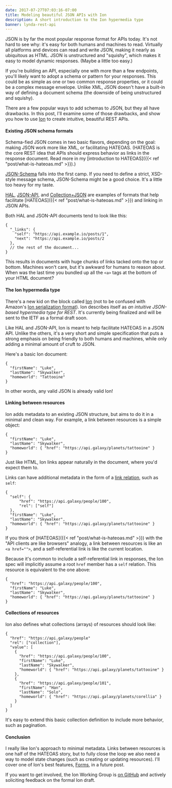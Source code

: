 ```yaml
---
date: 2017-07-27T07:03:16-07:00
title: Modeling beautiful JSON APIs with Ion
description: A short introduction to the Ion hypermedia type
banner: lynda-rest-api
---
```


JSON is by far the most popular response format for APIs today. It's not hard to see why: it's easy for both humans and machines to read. Virtually all platforms and devices can read and write JSON, making it nearly as ubiquitous as HTML. JSON is unstructured and "squishy", which makes it easy to model dynamic responses. (Maybe a little too easy.)

If you're building an API, especially one with more than a few endpoints, you'll likely want to adopt a schema or pattern for your responses. This could be as simple as one or two common response properties, or it could be a complex message envelope. Unlike XML, JSON doesn't have a built-in way of defining a document schema (the downside of being unstructured and squishy).

There are a few popular ways to add schemas to JSON, but they all have drawbacks. In this post, I'll examine some of those drawbacks, and show you how to use [Ion][ion-def] to create intuitive, beautiful REST APIs.

<!--more-->

#### Existing JSON schema formats

Schema-fied JSON comes in two basic flavors, depending on the goal: making JSON work more like XML, or facilitating HATEOAS. (HATEOAS is the core REST idea that APIs should express behavior as links in the response document. Read more in my [introduction to HATEOAS]({{< ref "post/what-is-hateoas.md" >}}).)

[JSON-Schema][json-schema-def] falls into the first camp. If you need to define a strict, XSD-style message schema, JSON-Schema might be a good choice. It's a little too heavy for my taste.

[HAL][hal-def], [JSON-API][json-api-def], and [Collection+JSON][collection-json-def] are examples of formats that help facilitate [HATEOAS]({{< ref "post/what-is-hateoas.md" >}}) and linking in JSON APIs.

Both HAL and JSON-API documents tend to look like this:

```
{
  "_links": {
    "self": "https://api.example.io/posts/1",
    "next": "https://api.example.io/posts/2
  },
  // the rest of the document...
}
```

This results in documents with huge chunks of links tacked onto the top or bottom. Machines won't care, but it's awkward for humans to reason about. When was the last time you bundled up all the `<a>` tags at the bottom of your HTML document?

#### The Ion hypermedia type

There's a new kid on the block called [Ion][ion-def] (not to be confused with Amazon's [Ion serialization format][amazon-ion-def]). Ion describes itself as _an intuitive JSON-based hypermedia type for REST_. It's currently being finalized and will be sent to the IETF as a formal draft soon.

Like HAL and JSON-API, Ion is meant to help facilitate HATEOAS in a JSON API. Unlike the others, it's a very short and simple specification that puts a strong emphasis on being friendly to both humans and machines, while only adding a minimal amount of cruft to JSON.

Here's a basic Ion document:

```
{
  "firstName": "Luke",
  "lastName": "Skywalker",
  "homeworld": "Tattooine"
}
```

In other words, any valid JSON is already valid Ion!

#### Linking between resources

Ion adds metadata to an existing JSON structure, but aims to do it in a minimal and clean way. For example, a link between resources is a simple object:

```
{
  "firstName": "Luke",
  "lastName": "Skywalker",
  "homeworld": { "href": "https://api.galaxy/planets/tattooine" }
}
```

Just like HTML, Ion links appear naturally in the document, where you'd expect them to.

Links can have additional metadata in the form of a [link relation][link-relations], such as `self`:

```
{
  "self": {
      "href": "https://api.galaxy/people/100",
      "rel": ["self"]
  },
  "firstName": "Luke",
  "lastName": "Skywalker",
  "homeworld": { "href": "https://api.galaxy/planets/tattooine" }
}
```

If you think of [HATEOAS]({{< ref "post/what-is-hateoas.md" >}}) with the "API clients are like browsers" analogy, a link between resources is like an `<a href="">`, and a self-referential link is like the current location.

Because it's common to include a self-referential link in responses, the Ion spec will implicitly assume a root `href` member has a `self` relation. This resource is equivalent to the one above:

```
{
  "href": "https://api.galaxy/people/100",
  "firstName": "Luke",
  "lastName": "Skywalker",
  "homeworld": { "href": "https://api.galaxy/planets/tattooine" }
}
```


#### Collections of resources

Ion also defines what collections (arrays) of resources should look like:

```
{
  "href": "https://api.galaxy/people"
  "rel": ["collection"],
  "value": [
    {
      "href": "https://api.galaxy/people/100",
      "firstName": "Luke",
      "lastName": "Skywalker",
      "homeworld": { "href": "https://api.galaxy/planets/tattooine" }
    },
    {
      "href": "https://api.galaxy/people/101",
      "firstName": "Han",
      "lastName": "Solo",
      "homeworld": { "href": "https://api.galaxy/planets/corellia" }
    }
  ]
}
```

It's easy to extend this basic collection definition to include more behavior, such as pagination.

#### Conclusion

I really like Ion's approach to minimal metadata. Links between resources is one half of the HATEOAS story, but to fully close the loop we also need a way to model state changes (such as creating or updating resources). I'll cover one of Ion's best features, [Forms][ion-forms], in a future post.

If you want to get involved, the Ion Working Group is [on GitHub][ionwg-github] and actively soliciting feedback on the formal Ion draft.


[json-schema-def]: http://json-schema.org
[hal-def]: http://stateless.co/hal_specification.html
[json-api-def]: http://jsonapi.org/
[collection-json-def]: http://amundsen.com/media-types/collection/
[ion-def]: https://ionwg.org
[amazon-ion-def]: https://amzn.github.io/ion-docs/index.html
[link-relations]: https://www.iana.org/assignments/link-relations/link-relations.xhtml#link-relations-1
[ion-forms]: https://ionwg.org/#forms
[ionwg-github]: https://github.com/ionwg/ion-doc/issues
